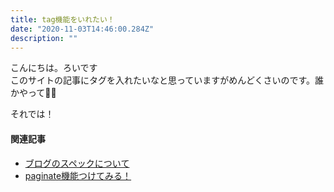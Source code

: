 ```yaml
---
title: tag機能をいれたい！
date: "2020-11-03T14:46:00.284Z"
description: ""
---
```


こんにちは。ろいです  
このサイトの記事にタグを入れたいなと思っていますがめんどくさいのです。誰かやって🙇‍♂️

それでは！

#### 関連記事
- [ブログのスペックについて](/restart-gatsby)
- [paginate機能つけてみる！](/paginate)